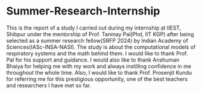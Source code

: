 # Summer-Research-Internship
This is the report of a study I carried out during my internship at IIEST, Shibpur under the mentorship of Prof. Tanmay Pal(Phd, IIT KGP) after being selected as a summer research fellow(SRFP 2024) by Indian Academy of Sciences(IASc-INSA-NASI). The study is about the computational models of respiratory systems and the math behind them. I would like to thank Prof. Pal for his support and guidance. I would also like to thank Anshuman Bhaiya for helping me with my work and always instilling confidence in me throughout the whole time. Also, I would like to thank Prof. Prosenjit Kundu for referring me for this prestigious opportunity, one of the best teachers and researchers I have met so far. 
